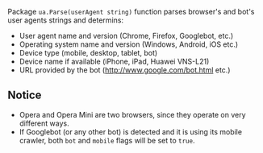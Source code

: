 Package `ua.Parse(userAgent string)` function parses browser's and bot's user agents strings and determins:
+ User agent name and version (Chrome, Firefox, Googlebot, etc.)
+ Operating system name and version  (Windows, Android, iOS etc.)
+ Device type (mobile, desktop, tablet, bot)
+ Device name if available (iPhone, iPad, Huawei VNS-L21)
+ URL provided by the bot (http://www.google.com/bot.html etc.)

## Notice

+ Opera and Opera Mini are two browsers, since they operate on very different ways.
+ If Googlebot (or any other bot) is detected and it is using its mobile crawler, both `bot` and `mobile` flags will be set to `true`.



